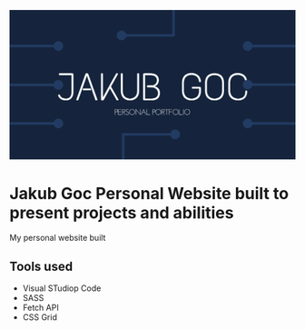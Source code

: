![Jakub Goc Personal Website](src/assets/img/cover.png)

# Jakub Goc Personal Website built to present projects and abilities

My personal website built 

## Tools used

- Visual STudiop Code
- SASS
- Fetch API
- CSS Grid
